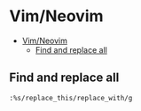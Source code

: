 # Vim/Neovim
<!--ts-->
* [Vim/Neovim](vim.md#vimneovim)
   * [Find and replace all](vim.md#find-and-replace-all)

<!-- Added by: runner, at: Thu Sep 23 08:44:38 UTC 2021 -->

<!--te-->

## Find and replace all
```vim
:%s/replace_this/replace_with/g
```
